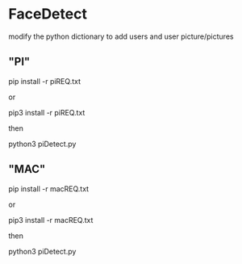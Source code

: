# FaceDetect

modify the python dictionary to add users and user picture/pictures 

"PI"
-----------------------------
pip install -r piREQ.txt 

or 

pip3 install -r piREQ.txt 

then

python3 piDetect.py


"MAC"
-----------------------------
pip install -r macREQ.txt 

or 

pip3 install -r macREQ.txt 

then 

python3 piDetect.py

